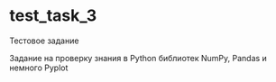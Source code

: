 # test_task_3

Тестовое задание

Задание на проверку знания в Python библиотек NumPy, Pandas и немного Pyplot
